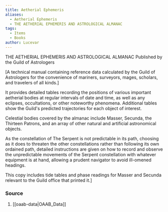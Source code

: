 ```yaml
---
title: Aetherial Ephemeris
aliases:
  - Aetherial Ephemeris
  - THE AETHERIAL EPHEMERIS AND ASTROLOGICAL ALMANAC
tags:
  - Items
  - Books
author: Lucevar
---
```

THE AETHERIAL EPHEMERIS AND ASTROLOGICAL ALMANAC
Published by the Guild of Astrologers

[A technical manual containing reference data calculated by the Guild of Astrologers for the convenience of mariners, surveyors, mages, scholars, and travelers of all kinds.]

It provides detailed tables recording the positions of various important aetherial bodies at regular intervals of date and time, as well as any eclipses, occultations, or other noteworthy phenomena. Additional tables show the Guild's predicted trajectories for each object of interest. 

Celestial bodies covered by the almanac include Masser, Secunda, the Thirteen Patrons, and an array of other natural and artificial astronomical objects. 

As the constellation of The Serpent is not predictable in its path, choosing as it does to threaten the other constellations rather than following its own ordained path, detailed instructions are given on how to record and observe the unpredictable movements of the Serpent constellation with whatever equipment is at hand, allowing a prudent navigator to avoid ill-omened headings.

This copy includes tide tables and phase readings for Masser and Secunda relevant to the Guild office that printed it.]
### Source
1. [[oaab-data|OAAB_Data]]